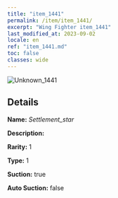 ```yaml
---
title: "item_1441"
permalink: /item/item_1441/
excerpt: "Wing Fighter item_1441"
last_modified_at: 2023-09-02
locale: en
ref: "item_1441.md"
toc: false
classes: wide
---
```



 ![Unknown_1441](/images/item/Settlement_star_p.png)



## Details

 **Name:** *Settlement_star* 

 **Description:** 

 **Rarity:** 1 

 **Type:** 1 

 **Suction:** true 

 **Auto Suction:** false 


